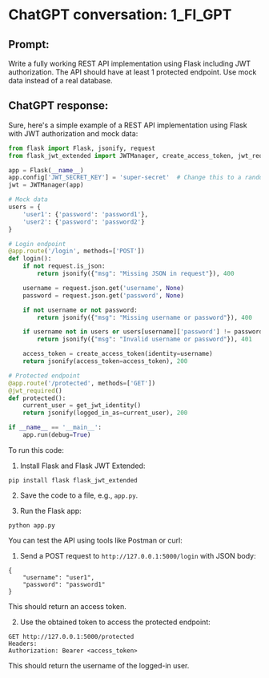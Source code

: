 # ChatGPT conversation: 1_FI_GPT #
## Prompt: ##
Write a fully working REST API implementation using Flask including JWT authorization. The API should have at least 1 protected endpoint. Use mock data instead of a real database.

## ChatGPT response:
Sure, here's a simple example of a REST API implementation using Flask with JWT authorization and mock data:

```python
from flask import Flask, jsonify, request
from flask_jwt_extended import JWTManager, create_access_token, jwt_required, get_jwt_identity

app = Flask(__name__)
app.config['JWT_SECRET_KEY'] = 'super-secret'  # Change this to a random, secure key in production
jwt = JWTManager(app)

# Mock data
users = {
    'user1': {'password': 'password1'},
    'user2': {'password': 'password2'}
}

# Login endpoint
@app.route('/login', methods=['POST'])
def login():
    if not request.is_json:
        return jsonify({"msg": "Missing JSON in request"}), 400

    username = request.json.get('username', None)
    password = request.json.get('password', None)

    if not username or not password:
        return jsonify({"msg": "Missing username or password"}), 400

    if username not in users or users[username]['password'] != password:
        return jsonify({"msg": "Invalid username or password"}), 401

    access_token = create_access_token(identity=username)
    return jsonify(access_token=access_token), 200

# Protected endpoint
@app.route('/protected', methods=['GET'])
@jwt_required()
def protected():
    current_user = get_jwt_identity()
    return jsonify(logged_in_as=current_user), 200

if __name__ == '__main__':
    app.run(debug=True)
```

To run this code:

1. Install Flask and Flask JWT Extended:

```
pip install flask flask_jwt_extended
```

2. Save the code to a file, e.g., `app.py`.

3. Run the Flask app:

```
python app.py
```

You can test the API using tools like Postman or curl:

1. Send a POST request to `http://127.0.0.1:5000/login` with JSON body:

```
{
    "username": "user1",
    "password": "password1"
}
```

This should return an access token.

2. Use the obtained token to access the protected endpoint:

```
GET http://127.0.0.1:5000/protected
Headers:
Authorization: Bearer <access_token>
```

This should return the username of the logged-in user.
